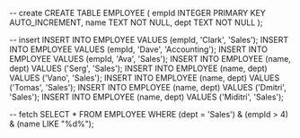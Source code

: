 
-- create
CREATE TABLE EMPLOYEE (
  empId INTEGER PRIMARY KEY AUTO_INCREMENT,
  name TEXT NOT NULL,
  dept TEXT NOT NULL
);

-- insert
INSERT INTO EMPLOYEE VALUES (empId, 'Clark', 'Sales');
INSERT INTO EMPLOYEE VALUES (empId, 'Dave', 'Accounting');
INSERT INTO EMPLOYEE VALUES (empId, 'Ava', 'Sales');
INSERT INTO EMPLOYEE (name, dept) VALUES ('Serg', 'Sales');
INSERT INTO EMPLOYEE (name, dept) VALUES ('Vano', 'Sales');
INSERT INTO EMPLOYEE (name, dept) VALUES ('Tomas', 'Sales');
INSERT INTO EMPLOYEE (name, dept) VALUES ('Dmitri', 'Sales');
INSERT INTO EMPLOYEE (name, dept) VALUES ('Miditri', 'Sales');

-- fetch 
SELECT * FROM EMPLOYEE WHERE (dept = 'Sales') & (empId > 4) & (name LIKE "%d%");
